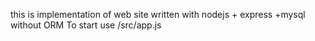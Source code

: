 this is implementation of web site written with nodejs + express +mysql without ORM
To start use /src/app.js
